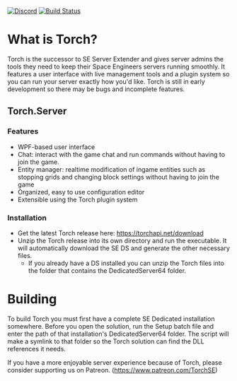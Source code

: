 [![Discord](https://discordapp.com/api/guilds/230191591640268800/widget.png)](https://discord.gg/8uHZykr) [![Build Status](http://build.torchapi.net/job/Torch/job/Torch/job/master/badge/icon)](http://build.torchapi.net/job/Torch/job/Torch/job/master/)

# What is Torch?
Torch is the successor to SE Server Extender and gives server admins the tools they need to keep their Space Engineers servers running smoothly. It features a user interface with live management tools and a plugin system so you can run your server exactly how you'd like. Torch is still in early development so there may be bugs and incomplete features.

## Torch.Server

### Features
* WPF-based user interface
* Chat: interact with the game chat and run commands without having to join the game.
* Entity manager: realtime modification of ingame entities such as stopping grids and changing block settings without having to join the game
* Organized, easy to use configuration editor
* Extensible using the Torch plugin system

### Installation

* Get the latest Torch release here: https://torchapi.net/download
* Unzip the Torch release into its own directory and run the executable. It will automatically download the SE DS and generate the other necessary files.
  - If you already have a DS installed you can unzip the Torch files into the folder that contains the DedicatedServer64 folder.

# Building
To build Torch you must first have a complete SE Dedicated installation somewhere. Before you open the solution, run the Setup batch file and enter the path of that installation's DedicatedServer64 folder. The script will make a symlink to that folder so the Torch solution can find the DLL references it needs.

If you have a more enjoyable server experience because of Torch, please consider supporting us on Patreon. (https://www.patreon.com/TorchSE)

